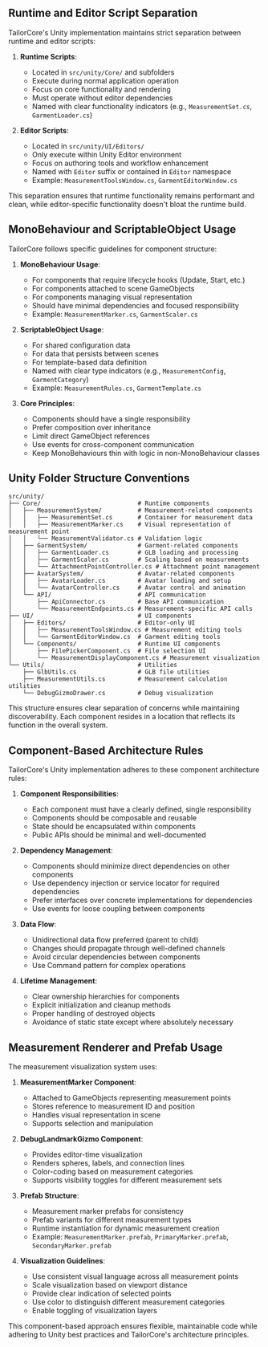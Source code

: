 ## Runtime and Editor Script Separation

TailorCore's Unity implementation maintains strict separation between runtime and editor scripts:

1. **Runtime Scripts**:
    
    - Located in `src/unity/Core/` and subfolders
    - Execute during normal application operation
    - Focus on core functionality and rendering
    - Must operate without editor dependencies
    - Named with clear functionality indicators (e.g., `MeasurementSet.cs`, `GarmentLoader.cs`)
2. **Editor Scripts**:
    
    - Located in `src/unity/UI/Editors/`
    - Only execute within Unity Editor environment
    - Focus on authoring tools and workflow enhancement
    - Named with `Editor` suffix or contained in `Editor` namespace
    - Example: `MeasurementToolsWindow.cs`, `GarmentEditorWindow.cs`

This separation ensures that runtime functionality remains performant and clean, while editor-specific functionality doesn't bloat the runtime build.

## MonoBehaviour and ScriptableObject Usage

TailorCore follows specific guidelines for component structure:

1. **MonoBehaviour Usage**:
    
    - For components that require lifecycle hooks (Update, Start, etc.)
    - For components attached to scene GameObjects
    - For components managing visual representation
    - Should have minimal dependencies and focused responsibility
    - Example: `MeasurementMarker.cs`, `GarmentScaler.cs`
2. **ScriptableObject Usage**:
    
    - For shared configuration data
    - For data that persists between scenes
    - For template-based data definition
    - Named with clear type indicators (e.g., `MeasurementConfig`, `GarmentCategory`)
    - Example: `MeasurementRules.cs`, `GarmentTemplate.cs`
3. **Core Principles**:
    
    - Components should have a single responsibility
    - Prefer composition over inheritance
    - Limit direct GameObject references
    - Use events for cross-component communication
    - Keep MonoBehaviours thin with logic in non-MonoBehaviour classes

## Unity Folder Structure Conventions

```
src/unity/
├── Core/                           # Runtime components
│   ├── MeasurementSystem/          # Measurement-related components
│   │   ├── MeasurementSet.cs       # Container for measurement data
│   │   ├── MeasurementMarker.cs    # Visual representation of measurement point
│   │   └── MeasurementValidator.cs # Validation logic
│   ├── GarmentSystem/              # Garment-related components
│   │   ├── GarmentLoader.cs        # GLB loading and processing
│   │   ├── GarmentScaler.cs        # Scaling based on measurements
│   │   └── AttachmentPointController.cs # Attachment point management
│   ├── AvatarSystem/               # Avatar-related components
│   │   ├── AvatarLoader.cs         # Avatar loading and setup
│   │   └── AvatarController.cs     # Avatar control and animation
│   └── API/                        # API communication
│       ├── ApiConnector.cs         # Base API communication
│       └── MeasurementEndpoints.cs # Measurement-specific API calls
├── UI/                             # UI components
│   ├── Editors/                    # Editor-only UI
│   │   ├── MeasurementToolsWindow.cs # Measurement editing tools
│   │   └── GarmentEditorWindow.cs  # Garment editing tools
│   └── Components/                 # Runtime UI components
│       ├── FilePickerComponent.cs  # File selection UI
│       └── MeasurementDisplayComponent.cs # Measurement visualization
└── Utils/                          # Utilities
    ├── GlbUtils.cs                 # GLB file utilities
    ├── MeasurementUtils.cs         # Measurement calculation utilities
    └── DebugGizmoDrawer.cs         # Debug visualization
```

This structure ensures clear separation of concerns while maintaining discoverability. Each component resides in a location that reflects its function in the overall system.

## Component-Based Architecture Rules

TailorCore's Unity implementation adheres to these component architecture rules:

1. **Component Responsibilities**:
    
    - Each component must have a clearly defined, single responsibility
    - Components should be composable and reusable
    - State should be encapsulated within components
    - Public APIs should be minimal and well-documented
2. **Dependency Management**:
    
    - Components should minimize direct dependencies on other components
    - Use dependency injection or service locator for required dependencies
    - Prefer interfaces over concrete implementations for dependencies
    - Use events for loose coupling between components
3. **Data Flow**:
    
    - Unidirectional data flow preferred (parent to child)
    - Changes should propagate through well-defined channels
    - Avoid circular dependencies between components
    - Use Command pattern for complex operations
4. **Lifetime Management**:
    
    - Clear ownership hierarchies for components
    - Explicit initialization and cleanup methods
    - Proper handling of destroyed objects
    - Avoidance of static state except where absolutely necessary

## Measurement Renderer and Prefab Usage

The measurement visualization system uses:

1. **MeasurementMarker Component**:
    
    - Attached to GameObjects representing measurement points
    - Stores reference to measurement ID and position
    - Handles visual representation in scene
    - Supports selection and manipulation
2. **DebugLandmarkGizmo Component**:
    
    - Provides editor-time visualization
    - Renders spheres, labels, and connection lines
    - Color-coding based on measurement categories
    - Supports visibility toggles for different measurement sets
3. **Prefab Structure**:
    
    - Measurement marker prefabs for consistency
    - Prefab variants for different measurement types
    - Runtime instantiation for dynamic measurement creation
    - Example: `MeasurementMarker.prefab`, `PrimaryMarker.prefab`, `SecondaryMarker.prefab`
4. **Visualization Guidelines**:
    
    - Use consistent visual language across all measurement points
    - Scale visualization based on viewport distance
    - Provide clear indication of selected points
    - Use color to distinguish different measurement categories
    - Enable toggling of visualization layers

This component-based approach ensures flexible, maintainable code while adhering to Unity best practices and TailorCore's architecture principles.